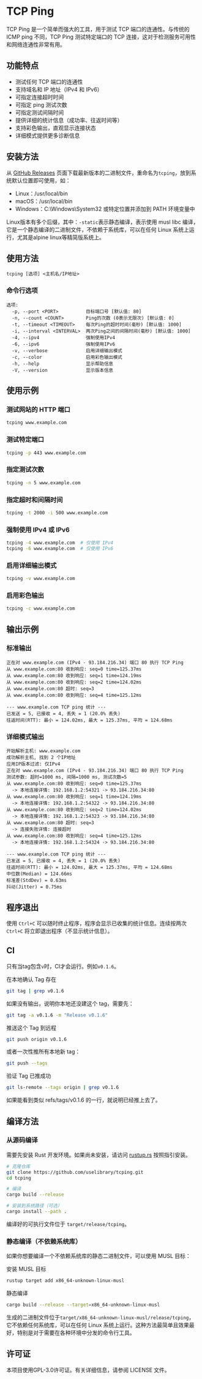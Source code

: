 # TCP Ping

TCP Ping 是一个简单而强大的工具，用于测试 TCP 端口的连通性。与传统的 ICMP ping 不同，TCP Ping 测试特定端口的 TCP 连接，这对于检测服务可用性和网络连通性非常有用。

## 功能特点

- 测试任何 TCP 端口的连通性
- 支持域名和 IP 地址（IPv4 和 IPv6）
- 可指定连接超时时间
- 可指定 ping 测试次数
- 可指定测试间隔时间
- 提供详细的统计信息（成功率、往返时间等）
- 支持彩色输出，直观显示连接状态
- 详细模式提供更多诊断信息

## 安装方法

从 [GitHub Releases](https://github.com/uselibrary/tcping/releases) 页面下载最新版本的二进制文件，重命名为`tcping`，放到系统默认位置即可使用，如：
- Linux：/usr/local/bin
- macOS：/usr/local/bin
- Windows：C:\Windows\System32 或特定位置并添加到 PATH 环境变量中

Linux版本有多个后缀，其中：`-static`表示静态编译，表示使用 musl libc 编译，它是一个静态编译的二进制文件，不依赖于系统库，可以在任何 Linux 系统上运行，尤其是alpine linux等精简版系统上。

## 使用方法

```
tcping [选项] <主机名/IP地址>
```

### 命令行选项

```
选项:
  -p, --port <PORT>          目标端口号 [默认值: 80]
  -n, --count <COUNT>        Ping的次数 (0表示无限次) [默认值: 0]
  -t, --timeout <TIMEOUT>    每次Ping的超时时间(毫秒) [默认值: 1000]
  -i, --interval <INTERVAL>  两次Ping之间的间隔时间(毫秒) [默认值: 1000]
  -4, --ipv4                 强制使用IPv4
  -6, --ipv6                 强制使用IPv6
  -v, --verbose              启用详细输出模式
  -c, --color                启用彩色输出模式
  -h, --help                 显示帮助信息
  -V, --version              显示版本信息
```

## 使用示例

### 测试网站的 HTTP 端口

```bash
tcping www.example.com
```

### 测试特定端口

```bash
tcping -p 443 www.example.com
```

### 指定测试次数

```bash
tcping -n 5 www.example.com
```

### 指定超时和间隔时间

```bash
tcping -t 2000 -i 500 www.example.com
```

### 强制使用 IPv4 或 IPv6

```bash
tcping -4 www.example.com  # 仅使用 IPv4
tcping -6 www.example.com  # 仅使用 IPv6
```

### 启用详细输出模式

```bash
tcping -v www.example.com
```

### 启用彩色输出

```bash
tcping -c www.example.com
```

## 输出示例

### 标准输出

```
正在对 www.example.com (IPv4 - 93.184.216.34) 端口 80 执行 TCP Ping
从 www.example.com:80 收到响应: seq=0 time=125.37ms
从 www.example.com:80 收到响应: seq=1 time=124.19ms
从 www.example.com:80 收到响应: seq=2 time=124.02ms
从 www.example.com:80 超时: seq=3
从 www.example.com:80 收到响应: seq=4 time=125.12ms

--- www.example.com TCP ping 统计 ---
已发送 = 5, 已接收 = 4, 丢失 = 1 (20.0% 丢失)
往返时间(RTT): 最小 = 124.02ms, 最大 = 125.37ms, 平均 = 124.68ms
```

### 详细模式输出

```
开始解析主机: www.example.com
成功解析主机, 找到 2 个IP地址
应用IP版本过滤: 仅IPv4
正在对 www.example.com (IPv4 - 93.184.216.34) 端口 80 执行 TCP Ping
测试参数: 超时=1000 ms, 间隔=1000 ms, 测试次数=5
从 www.example.com:80 收到响应: seq=0 time=125.37ms
  -> 本地连接详情: 192.168.1.2:54321 -> 93.184.216.34:80
从 www.example.com:80 收到响应: seq=1 time=124.19ms
  -> 本地连接详情: 192.168.1.2:54322 -> 93.184.216.34:80
从 www.example.com:80 收到响应: seq=2 time=124.02ms
  -> 本地连接详情: 192.168.1.2:54323 -> 93.184.216.34:80
从 www.example.com:80 超时: seq=3
  -> 连接失败详情: 连接超时
从 www.example.com:80 收到响应: seq=4 time=125.12ms
  -> 本地连接详情: 192.168.1.2:54324 -> 93.184.216.34:80

--- www.example.com TCP ping 统计 ---
已发送 = 5, 已接收 = 4, 丢失 = 1 (20.0% 丢失)
往返时间(RTT): 最小 = 124.02ms, 最大 = 125.37ms, 平均 = 124.68ms
中位数(Median) = 124.66ms
标准差(StdDev) = 0.63ms
抖动(Jitter) = 0.75ms
```

## 程序退出

使用 `Ctrl+C` 可以随时终止程序，程序会显示已收集的统计信息。连续按两次 `Ctrl+C` 将立即退出程序（不显示统计信息）。

## CI
只有当tag包含`v`时，CI才会运行。例如`v0.1.6`。

在本地确认 Tag 存在
```bash
git tag | grep v0.1.6
```

如果没有输出，说明你本地还没建这个 tag，需要先：
```bash
git tag -a v0.1.6 -m "Release v0.1.6"
```

推送这个 Tag 到远程

```bash
git push origin v0.1.6
```

或者一次性推所有本地新 tag：
```bash
git push --tags
```

验证 Tag 已推成功
```bash
git ls-remote --tags origin | grep v0.1.6
```

如果能看到类似 refs/tags/v0.1.6 的一行，就说明已经推上去了。

## 编译方法

### 从源码编译

需要先安装 Rust 开发环境。如果尚未安装，请访问 [rustup.rs](https://rustup.rs) 按照指引安装。

```bash
# 克隆仓库
git clone https://github.com/uselibrary/tcping.git
cd tcping

# 编译
cargo build --release

# 安装到系统路径（可选）
cargo install --path .
```

编译好的可执行文件位于 `target/release/tcping`。


### 静态编译（不依赖系统库）

如果你想要编译一个不依赖系统库的静态二进制文件，可以使用 MUSL 目标：

安装 MUSL 目标
```bash
rustup target add x86_64-unknown-linux-musl
```

静态编译
```bash
cargo build --release --target=x86_64-unknown-linux-musl
```

生成的二进制文件位于`target/x86_64-unknown-linux-musl/release/tcping`，它不依赖任何系统库，可以在任何 Linux 系统上运行。这种方法最简单且效果最好，特别是对于需要在各种环境中分发的命令行工具。

## 许可证
本项目使用GPL-3.0许可证。有关详细信息，请参阅 LICENSE 文件。

